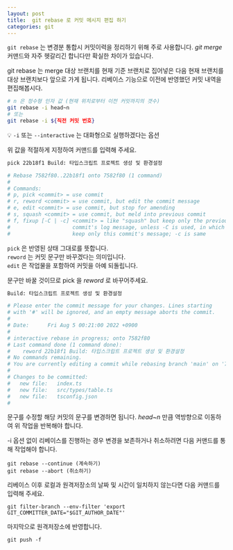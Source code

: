 ```yaml
---
layout: post
title:  git rebase 로 커밋 메시지 편집 하기
categories: git
---
```


`git rebase` 는 변경분 통합시 커밋이력을 정리하기 위해 주로 사용합니다. *git merge* 커맨드와 자주 헷갈리긴 합니다만 확실한 차이가 있습니다. 
   
git rebase 는 merge 대상 브랜치를 현재 기준 브랜치로 집어넣은 다음 현재 브랜치를 대상 브랜치보다 앞으로 가게 됩니다. 리베이스 기능으로 이전에 반영했던 커밋 내역을 편집해봅시다.
    
```sh
# n 은 정수형 인자 값 (현재 위치로부터 이전 커밋까지의 갯수)
git rebase -i head~n
# 또는
git rebase -i ${직전 커밋 번호}
```
💡 `-i` 또는 `--interactive` 는 대화형으로 실행하겠다는 옵션   
    
위 값을 적절하게 지정하여 커맨드를 입력해 주세요.

```sh
pick 22b18f1 Build: 타입스크립트 프로젝트 생성 및 환경설정

# Rebase 7582f80..22b18f1 onto 7582f80 (1 command)
#
# Commands:
# p, pick <commit> = use commit
# r, reword <commit> = use commit, but edit the commit message
# e, edit <commit> = use commit, but stop for amending
# s, squash <commit> = use commit, but meld into previous commit
# f, fixup [-C | -c] <commit> = like "squash" but keep only the previous
#                    commit's log message, unless -C is used, in which case
#                    keep only this commit's message; -c is same 
```

`pick` 은 반영된 상태 그대로를 뜻합니다.   
`reword` 는 커밋 문구만 바꾸겠다는 의미입니다.   
`edit` 은 작업물을 포함하여 커밋을 아예 되돌립니다.   

문구만 바꿀 것이므로 pick 을 *reword* 로 바꾸어주세요.

```sh
Build: 타입스크립트 프로젝트 생성 및 환경설정

# Please enter the commit message for your changes. Lines starting
# with '#' will be ignored, and an empty message aborts the commit.
#
# Date:      Fri Aug 5 00:21:00 2022 +0900
#
# interactive rebase in progress; onto 7582f80
# Last command done (1 command done):
#    reword 22b18f1 Build: 타입스크립트 프로젝트 생성 및 환경설정
# No commands remaining.
# You are currently editing a commit while rebasing branch 'main' on '7582f80'.
#
# Changes to be committed:
#	new file:   index.ts
#	new file:   src/types/table.ts
#	new file:   tsconfig.json
#
```
문구를 수정할 해당 커밋의 문구를 변경하면 됩니다. *head~n* 만큼 역방향으로 이동하여 위 작업을 반복해야 합니다.    
   
-i 옵션 없이 리베이스를 진행하는 경우 변경을 보존하거나 취소하려면 다음 커맨드를 통해 작업해야 합니다.
```
git rebase --continue (계속하기)
git rebase --abort (취소하기)
```
   
리베이스 이후 로컬과 원격저장소의 날짜 및 시간이 일치하지 않는다면 다음 커맨드를 입력해 주세요.

```
git filter-branch --env-filter 'export GIT_COMMITTER_DATE="$GIT_AUTHOR_DATE"'
```

마지막으로 원격저장소에 반영합니다. 

```
git push -f
```